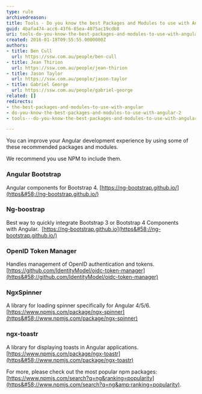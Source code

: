 ```yaml
---
type: rule
archivedreason: 
title: Tools - Do you know the best Packages and Modules to use with Angular?
guid: 4bafa474-acc6-43f6-85ea-4075ac19cdb8
uri: tools-do-you-know-the-best-packages-and-modules-to-use-with-angular
created: 2016-01-18T09:55:55.0000000Z
authors:
- title: Ben Cull
  url: https://ssw.com.au/people/ben-cull
- title: Jean Thirion
  url: https://ssw.com.au/people/jean-thirion
- title: Jason Taylor
  url: https://ssw.com.au/people/jason-taylor
- title: Gabriel George
  url: https://ssw.com.au/people/gabriel-george
related: []
redirects:
- the-best-packages-and-modules-to-use-with-angular
- do-you-know-the-best-packages-and-modules-to-use-with-angular-2
- tools---do-you-know-the-best-packages-and-modules-to-use-with-angular

---
```


You can improve your Angular  development experience by using some of these recommended packages and modules.


We recommend you use NPM to include them. 



<!--endintro-->

### Angular Bootstrap

Angular components for Bootstrap 4.
[https://ng-bootstrap.github.io/](https&#58;//ng-bootstrap.github.io/)

### Ng-boostrap

Best way to quickly integrate Bootstrap 3 or Bootstrap 4 Components with Angular. 
[https://ng-bootstrap.github.io](https&#58;//ng-bootstrap.github.io/)

### OpenID Token Manager

Handles management of OpenID authentication and tokens.
[https://github.com/IdentityModel/oidc-token-manager](https&#58;//github.com/IdentityModel/oidc-token-manager)



### NgxSpinner

A library for loading spinner specifically for Angular 4/5/6.
[https://www.npmjs.com/package/ngx-spinner](https&#58;//www.npmjs.com/package/ngx-spinner)

### ngx-toastr

A library for displaying toasts in Angular applications.
[https://www.npmjs.com/package/ngx-toastr](https&#58;//www.npmjs.com/package/ngx-toastr)

For more, please check out the most popular npm packages: [https://www.npmjs.com/search?q=ng&ranking=popularity](https&#58;//www.npmjs.com/search?q=ng&amp;ranking=popularity).
